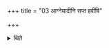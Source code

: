 +++
title = "03 आग्नेयादीनि सप्त हवींषि"

+++

<details><summary>थिते</summary>

आग्नेयादीनि सप्त हवींषि निर्वपति ३
</details>
